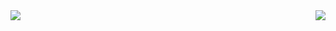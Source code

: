 <!--
**MiraiMindz/MiraiMindz** is a ✨ _special_ ✨ repository because its `README.md` (this file) appears on your GitHub profile.

Here are some ideas to get you started:

- 🔭 I’m currently working on ...
- 🌱 I’m currently learning ...
- 👯 I’m looking to collaborate on ...
- 🤔 I’m looking for help with ...
- 💬 Ask me about ...
- 📫 How to reach me: ...
- 😄 Pronouns: ...
- ⚡ Fun fact: ...
-->

<a href="https://github.com/MiraiMindz">
  <img align="left" src="https://github-readme-stats.vercel.app/api?username=MiraiMindz&show_icons=true&hide_rank=false&hide_title=true&theme=nord" />
</a>
<a href="https://github.com/MiraiMindz">
  <img align="right" src="https://github-readme-stats.vercel.app/api/top-langs/?username=MiraiMindz&layout=compact&theme=nord" />
</a>

